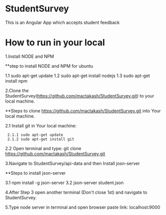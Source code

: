 # StudentSurvey
This is an Angular App which accepts student feedback

# How to run in your local

1.Install NODE and NPM 

**step to install NODE and NPM for ubuntu

   1.1 sudo apt-get update
   1.2 sudo apt-get install nodejs
   1.3 sudo apt-get install npm

2.Clone the StudentSurvey(https://github.com/mactakash/StudentSurvey.git) to your local machine.

**Steps to clone https://github.com/mactakash/StudentSurvey.git into Your local machine.

   2.1 Install git in Your local machine:
   
     2.1.1 sudo apt-get update
     2.1.2 sudo apt-get install git

   2.2 Open terminal and type: git clone https://github.com/mactakash/StudentSurvey.git

3.Navigate to StudentSurvey/api-data and then Install josn-server

**Steps to install json-server

  3.1 npm install -g json-server
  3.2 json-server student.json

4.After Step 3 open another terminal (Don't close 1st) and navigate to StudentSurvey.

5.Type node server in terminal and open browser paste link: localhost:9000 


